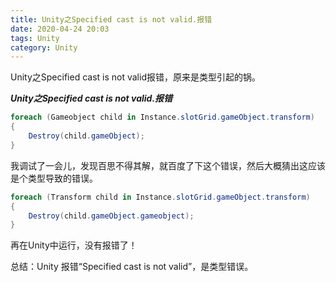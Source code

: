 ```yaml
---
title: Unity之Specified cast is not valid.报错
date: 2020-04-24 20:03
tags: Unity
category: Unity
---
```

Unity之Specified cast is not valid报错，原来是类型引起的锅。
<!--more-->
***Unity之Specified cast is not valid.报错***
```c#
foreach (Gameobject child in Instance.slotGrid.gameObject.transform)
{
    Destroy(child.gameObject);
}
```
我调试了一会儿，发现百思不得其解，就百度了下这个错误，然后大概猜出这应该是个类型导致的错误。
```c#
foreach (Transform child in Instance.slotGrid.gameObject.transform)
{
    Destroy(child.gameObject.gameobject);
}
```
再在Unity中运行，没有报错了！

总结：Unity 报错“Specified cast is not valid”，是类型错误。
